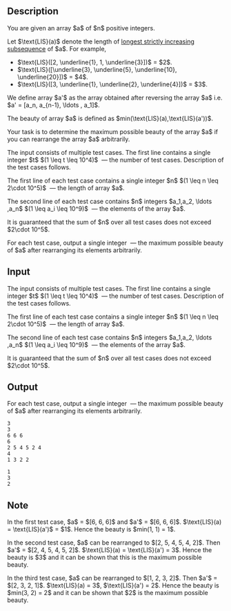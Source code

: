 ## Description

<div><p>You are given an array $a$ of $n$ positive integers. </p><p>Let $\text{LIS}(a)$ denote the length of <a href="https://en.wikipedia.org/wiki/Longest_increasing_subsequence">longest strictly increasing subsequence</a> of $a$. For example,</p><ul> <li> $\text{LIS}([2, \underline{1}, 1, \underline{3}])$ = $2$. </li><li> $\text{LIS}([\underline{3}, \underline{5}, \underline{10}, \underline{20}])$ = $4$. </li><li> $\text{LIS}([3, \underline{1}, \underline{2}, \underline{4}])$ = $3$. </li></ul> <p>We define array $a'$ as the array obtained after reversing the array $a$ i.e. $a' = [a_n, a_{n-1}, \ldots , a_1]$.</p><p>The beauty of array $a$ is defined as $min(\text{LIS}(a),\text{LIS}(a'))$.</p><p>Your task is to determine the maximum possible beauty of the array $a$ if you can rearrange the array $a$ arbitrarily.</p></div><div class="input-specification"><p>The input consists of multiple test cases. The first line contains a single integer $t$ $(1 \leq t \leq 10^4)$ &nbsp;— the number of test cases. Description of the test cases follows.</p><p>The first line of each test case contains a single integer $n$ $(1 \leq n \leq 2\cdot 10^5)$ &nbsp;— the length of array $a$.</p><p>The second line of each test case contains $n$ integers $a_1,a_2, \ldots ,a_n$ $(1 \leq a_i \leq 10^9)$ &nbsp;— the elements of the array $a$.</p><p>It is guaranteed that the sum of $n$ over all test cases does not exceed $2\cdot 10^5$.</p></div><div class="output-specification"><p>For each test case, output a single integer &nbsp;— the maximum possible beauty of $a$ after rearranging its elements arbitrarily.</p></div>

## Input

<p>The input consists of multiple test cases. The first line contains a single integer $t$ $(1 \leq t \leq 10^4)$ &nbsp;— the number of test cases. Description of the test cases follows.</p><p>The first line of each test case contains a single integer $n$ $(1 \leq n \leq 2\cdot 10^5)$ &nbsp;— the length of array $a$.</p><p>The second line of each test case contains $n$ integers $a_1,a_2, \ldots ,a_n$ $(1 \leq a_i \leq 10^9)$ &nbsp;— the elements of the array $a$.</p><p>It is guaranteed that the sum of $n$ over all test cases does not exceed $2\cdot 10^5$.</p>

## Output

<p>For each test case, output a single integer &nbsp;— the maximum possible beauty of $a$ after rearranging its elements arbitrarily.</p>





```input1|2,3,6,7
3
3
6 6 6
6
2 5 4 5 2 4
4
1 3 2 2
```




```output1
1
3
2
```



## Note

<p>In the first test case, $a$ = $[6, 6, 6]$ and $a'$ = $[6, 6, 6]$. $\text{LIS}(a) = \text{LIS}(a')$ = $1$. Hence the beauty is $min(1, 1) = 1$.</p><p>In the second test case, $a$ can be rearranged to $[2, 5, 4, 5, 4, 2]$. Then $a'$ = $[2, 4, 5, 4, 5, 2]$. $\text{LIS}(a) = \text{LIS}(a') = 3$. Hence the beauty is $3$ and it can be shown that this is the maximum possible beauty.</p><p>In the third test case, $a$ can be rearranged to $[1, 2, 3, 2]$. Then $a'$ = $[2, 3, 2, 1]$. $\text{LIS}(a) = 3$, $\text{LIS}(a') = 2$. Hence the beauty is $min(3, 2) = 2$ and it can be shown that $2$ is the maximum possible beauty.</p>
